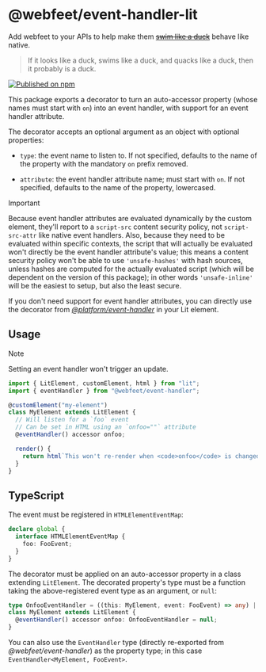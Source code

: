 # @webfeet/event-handler-lit

Add webfeet to your APIs to help make them [~~swim like a duck~~](https://en.wikipedia.org/wiki/Duck_test) behave like native.

> If it looks like a duck, swims like a duck, and quacks like a duck, then it probably is a duck.

[![Published on npm](https://img.shields.io/npm/v/@webfeet%2Fevent-handler-lit?logo=npm)](https://www.npmjs.com/package/@webfeet/event-handler-lit)

This package exports a decorator to turn an auto-accessor property (whose names must start with `on`) into an event handler, with support for an event handler attribute.

The decorator accepts an optional argument as an object with optional properties:

- `type`: the event name to listen to. If not specified, defaults to the name of the property with the mandatory `on` prefix removed.

- `attribute`: the event handler attribute name; must start with `on`. If not specified, defaults to the name of the property, lowercased.

> [!IMPORTANT]
> Because event handler attributes are evaluated dynamically by the custom element, they'll report to a `script-src` content security policy, not `script-src-attr` like native event handlers.
> Also, because they need to be evaluated within specific contexts, the script that will actually be evaluated won't directly be the event handler attribute's value;
> this means a content security policy won't be able to use `'unsafe-hashes'` with hash sources, unless hashes are computed for the actually evaluated script (which will be dependent on the version of this package);
> in other words `'unsafe-inline'` will be the easiest to setup, but also the least secure.
>
> If you don't need support for event handler attributes, you can directly use the decorator from [_@platform/event-handler_](../core/README.md#decorator) in your Lit element.

## Usage

> [!NOTE]
> Setting an event handler won't trigger an update.

```js
import { LitElement, customElement, html } from "lit";
import { eventHandler } from "@webfeet/event-handler";

@customElement("my-element")
class MyElement extends LitElement {
  // Will listen for a `foo` event
  // Can be set in HTML using an `onfoo=""` attribute
  @eventHandler() accessor onfoo;

  render() {
    return html`This won't re-render when <code>onfoo</code> is changed.`;
  }
}
```

## TypeScript

The event must be registered in `HTMLElementEventMap`:

```ts
declare global {
  interface HTMLElementEventMap {
    foo: FooEvent;
  }
}
```

The decorator must be applied on an auto-accessor property in a class extending `LitElement`.
The decorated property's type must be a function taking the above-registered event type as an argument, or `null`:

```ts
type OnfooEventHandler = ((this: MyElement, event: FooEvent) => any) | null;
class MyElement extends LitElement {
  @eventHandler() accessor onfoo: OnfooEventHandler = null;
}
```

You can also use the `EventHandler` type (directly re-exported from _@webfeet/event-handler_) as the property type; in this case `EventHandler<MyElement, FooEvent>`.
